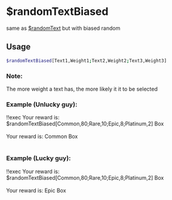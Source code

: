 # $randomTextBiased

same as [$randomText](./randomText.md) but with biased random

## Usage

```bash
$randomTextBiased[Text1,Weight1;Text2,Weight2;Text3,Weight3]
```

### Note:
The more weight a text has, the more likely it it to be selected

### Example (Unlucky guy):
<discord-messages>
          <discord-message :bot="false" role-color="#ffcc9a" author="Member">
        !!exec Your reward is: $randomTextBiased[Common,80;Rare,10;Epic,8;Platinum,2] Box<br><br>
          </discord-message>
          <discord-message :bot="true" role-color="#0099ff" author="Custom Command" avatar="https://media.discordapp.net/avatars/725721249652670555/781224f90c3b841ba5b40678e032f74a.webp">
        Your reward is: Common Box<br><br>
        </discord-message>
</discord-messages>

### Example (Lucky guy):
<discord-messages>
          <discord-message :bot="false" role-color="#ffcc9a" author="Member">
        !!exec Your reward is: $randomTextBiased[Common,80;Rare,10;Epic,8;Platinum,2] Box<br><br>
          </discord-message>
          <discord-message :bot="true" role-color="#0099ff" author="Custom Command" avatar="https://media.discordapp.net/avatars/725721249652670555/781224f90c3b841ba5b40678e032f74a.webp">
        Your reward is: Epic Box
        </discord-message>
</discord-messages>
